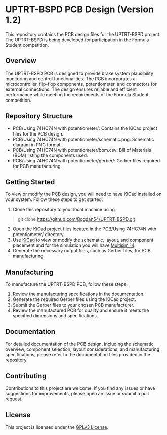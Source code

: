# UPTRT-BSPD PCB Design (Version 1.2)
This repository contains the PCB design files for the UPTRT-BSPD project. The UPTRT-BSPD is being developed for participation in the Formula Student competition.

## Overview
The UPTRT-BSPD PCB is designed to provide brake system plausibility monitoring and control functionalities. The PCB incorporates a microcontroller, flip-flop components, potentiometer, and connectors for external connections. The design ensures reliable and efficient performance while meeting the requirements of the Formula Student competition.

## Repository Structure
* PCB/Using 74HC74N with potentiometer/: Contains the KiCad project files for the PCB design.
* PCB/Using 74HC74N with potentiometer/schematic.png: Schematic diagram in PNG format.
* PCB/Using 74HC74N with potentiometer/bom.csv: Bill of Materials (BOM) listing the components used.
* PCB/Using 74HC74N with potentiometer/gerber/: Gerber files required for PCB manufacturing.

## Getting Started
To view or modify the PCB design, you will need to have KiCad installed on your system. Follow these steps to get started:

1. Clone this repository to your local machine using  
> git clone https://github.com/Bogdan54/UPTRT-BSPD.git
2. Open the KiCad project files located in the PCB/Using 74HC74N with potentiometer/ directory.
3. Use <a href="https://www.kicad.org/">KiCad</a> to view or modify the schematic, layout, and component placement and for the simulation you will have <a href="https://www.ni.com/ro-ro/support/downloads/software-products/download.multisim.html#452133">Multisim 14</a>.
4. Generate the necessary output files, such as Gerber files, for PCB manufacturing.

## Manufacturing
To manufacture the UPTRT-BSPD PCB, follow these steps:

1. Review the manufacturing specifications in the documentation.
2. Generate the required Gerber files using the KiCad project.
3. Submit the Gerber files to your chosen PCB manufacturer.
4. Review the manufactured PCB for quality and ensure it meets the specified dimensions and specifications.

## Documentation
For detailed documentation of the PCB design, including the schematic overview, component selection, layout considerations, and manufacturing specifications, please refer to the documentation files provided in the repository.

## Contributing
Contributions to this project are welcome. If you find any issues or have suggestions for improvements, please open an issue or submit a pull request.

## License
This project is licensed under the <a href="https://www.gnu.org/licenses/gpl-3.0.en.html">GPLv3 License</a>.
